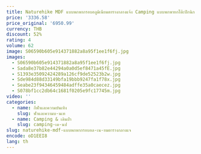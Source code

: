 ```yaml
---
title: Naturehike MDF แบบพกพากรอบอลูมิเนียมตารางกลางแจ้ง Camping แบบพกพายกโต๊ะปิกนิก 90X60X34/35 ซม.วอลนัทสี BBQ ตาราง
price: '3336.58'
price_original: '6950.99'
currency: THB
discount: 52%
rating: 4
volume: 62
image: S06590b605e914371882a8a95f1ee1f6fj.jpg
images:
  - S06590b605e914371882a8a95f1ee1f6fj.jpg
  - Sada8e37b82e44294a0a0d5ef8471a45fE.jpg
  - S1393e35092424289a126cf9de52523b2w.jpg
  - Sde984d88d33149bfa19bbb9247fa1f78x.jpg
  - Seabe23f94346459484adffe35a0caecez.jpg
  - S078bf1cc2db64c1681f0205e9fc17745m.jpg
video: ''
categories:
  - name: กีฬาและความบันเทิง
    slug: ฬาและความบ-นเท
  - name: Camping & เดินป่า
    slug: camping-เด-นป
slug: naturehike-mdf-แบบพกพากรอบอล-เน-ยมตารางกลางแจ
encode: oD1EEI8
lang: th
---
```

  